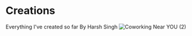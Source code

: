 # Creations
Everything I've created so far
By Harsh Singh
![Coworking Near YOU (2)](https://user-images.githubusercontent.com/94128973/155285485-8f799282-d7df-46aa-a943-00208d4c2cf8.PNG)
